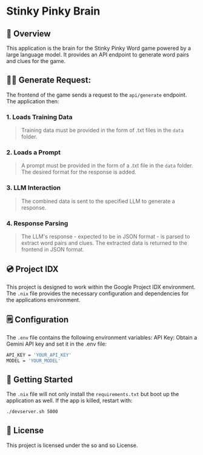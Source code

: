 # Stinky Pinky Brain

## 🧠 Overview
This application is the brain for the Stinky Pinky Word game powered by a large language model. It provides an API endpoint to generate word pairs and clues for the game.

## 🙇‍♂️ Generate Request:
The frontend of the game sends a request to the `api/generate` endpoint. The application then:

### 1. Loads Training Data
> Training data must be provided in the form of .txt files in the `data` folder.

### 2. Loads a Prompt
> A prompt must be provided in the form of a .txt file in the `data` folder. The desired format for the response is added.

### 3. LLM Interaction
> The combined data is sent to the specified LLM to generate a response.

### 4. Response Parsing
> The LLM's response - expected to be in JSON format - is parsed to extract word pairs and clues. The extracted data is returned to the frontend in JSON format.

## 💿 Project IDX
This project is designed to work within the Google Project IDX environment. The `.nix` file provides the necessary configuration and dependencies for the applications environment.

## 🗒️ Configuration
The `.env` file contains the following environment variables:
API Key: Obtain a Gemini API key and set it in the .env file:
```bash
API_KEY = 'YOUR_API_KEY'
MODEL = 'YOUR_MODEL'
```

## 🦒 Getting Started
The `.nix` file will not only install the `requirements.txt` but boot up the application as well.
If the app is killed, restart with:

```bash
./devserver.sh 5000
```

## 📄 License
This project is licensed under the so and so License.
